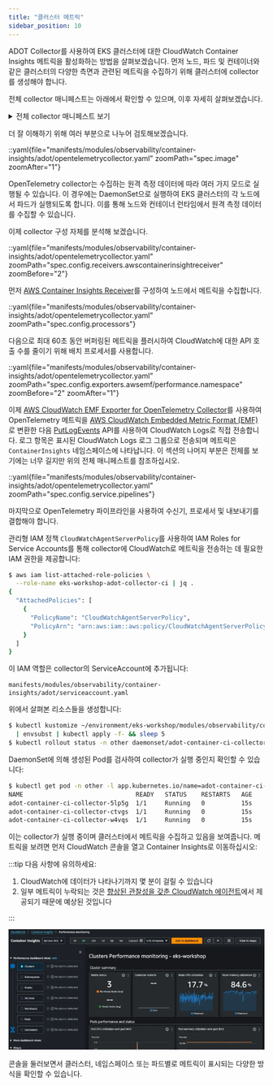 ```yaml
---
title: "클러스터 메트릭"
sidebar_position: 10
---
```


ADOT Collector를 사용하여 EKS 클러스터에 대한 CloudWatch Container Insights 메트릭을 활성화하는 방법을 살펴보겠습니다. 먼저 노드, 파드 및 컨테이너와 같은 클러스터의 다양한 측면과 관련된 메트릭을 수집하기 위해 클러스터에 collector를 생성해야 합니다.

전체 collector 매니페스트는 아래에서 확인할 수 있으며, 이후 자세히 살펴보겠습니다.

<details>
  <summary>전체 collector 매니페스트 보기</summary>

::yaml{file="manifests/modules/observability/container-insights/adot/opentelemetrycollector.yaml"}

</details>

더 잘 이해하기 위해 여러 부분으로 나누어 검토해보겠습니다.

::yaml{file="manifests/modules/observability/container-insights/adot/opentelemetrycollector.yaml" zoomPath="spec.image" zoomAfter="1"}

OpenTelemetry collector는 수집하는 원격 측정 데이터에 따라 여러 가지 모드로 실행될 수 있습니다. 이 경우에는 DaemonSet으로 실행하여 EKS 클러스터의 각 노드에서 파드가 실행되도록 합니다. 이를 통해 노드와 컨테이너 런타임에서 원격 측정 데이터를 수집할 수 있습니다.

이제 collector 구성 자체를 분석해 보겠습니다.

::yaml{file="manifests/modules/observability/container-insights/adot/opentelemetrycollector.yaml" zoomPath="spec.config.receivers.awscontainerinsightreceiver" zoomBefore="2"}

먼저 [AWS Container Insights Receiver](https://github.com/open-telemetry/opentelemetry-collector-contrib/blob/9da7fea0097b991b771e0999bc4cd930edb221e2/receiver/awscontainerinsightreceiver/README.md)를 구성하여 노드에서 메트릭을 수집합니다.

::yaml{file="manifests/modules/observability/container-insights/adot/opentelemetrycollector.yaml" zoomPath="spec.config.processors"}

다음으로 최대 60초 동안 버퍼링된 메트릭을 플러시하여 CloudWatch에 대한 API 호출 수를 줄이기 위해 배치 프로세서를 사용합니다.

::yaml{file="manifests/modules/observability/container-insights/adot/opentelemetrycollector.yaml" zoomPath="spec.config.exporters.awsemf/performance.namespace" zoomBefore="2" zoomAfter="1"}

이제 [AWS CloudWatch EMF Exporter for OpenTelemetry Collector](https://github.com/open-telemetry/opentelemetry-collector-contrib/blob/main/exporter/awsemfexporter/README.md)를 사용하여 OpenTelemetry 메트릭을 [AWS CloudWatch Embedded Metric Format (EMF)](https://docs.aws.amazon.com/AmazonCloudWatch/latest/monitoring/CloudWatch_Embedded_Metric_Format_Specification.html)로 변환한 다음 [PutLogEvents](https://docs.aws.amazon.com/AmazonCloudWatchLogs/latest/APIReference/API_PutLogEvents.html) API를 사용하여 CloudWatch Logs로 직접 전송합니다. 로그 항목은 표시된 CloudWatch Logs 로그 그룹으로 전송되며 메트릭은 `ContainerInsights` 네임스페이스에 나타납니다. 이 섹션의 나머지 부분은 전체를 보기에는 너무 길지만 위의 전체 매니페스트를 참조하십시오.

::yaml{file="manifests/modules/observability/container-insights/adot/opentelemetrycollector.yaml" zoomPath="spec.config.service.pipelines"}

마지막으로 OpenTelemetry 파이프라인을 사용하여 수신기, 프로세서 및 내보내기를 결합해야 합니다.

관리형 IAM 정책 `CloudWatchAgentServerPolicy`를 사용하여 IAM Roles for Service Accounts를 통해 collector에 CloudWatch로 메트릭을 전송하는 데 필요한 IAM 권한을 제공합니다:

```bash
$ aws iam list-attached-role-policies \
  --role-name eks-workshop-adot-collector-ci | jq .
{
  "AttachedPolicies": [
    {
      "PolicyName": "CloudWatchAgentServerPolicy",
      "PolicyArn": "arn:aws:iam::aws:policy/CloudWatchAgentServerPolicy"
    }
  ]
}
```

이 IAM 역할은 collector의 ServiceAccount에 추가됩니다:

```file
manifests/modules/observability/container-insights/adot/serviceaccount.yaml
```

위에서 살펴본 리소스들을 생성합니다:

```bash
$ kubectl kustomize ~/environment/eks-workshop/modules/observability/container-insights/adot \
  | envsubst | kubectl apply -f- && sleep 5
$ kubectl rollout status -n other daemonset/adot-container-ci-collector --timeout=120s
```

DaemonSet에 의해 생성된 Pod를 검사하여 collector가 실행 중인지 확인할 수 있습니다:

```bash hook=metrics
$ kubectl get pod -n other -l app.kubernetes.io/name=adot-container-ci-collector
NAME                               READY   STATUS    RESTARTS   AGE
adot-container-ci-collector-5lp5g  1/1     Running   0          15s
adot-container-ci-collector-ctvgs  1/1     Running   0          15s
adot-container-ci-collector-w4vqs  1/1     Running   0          15s
```

이는 collector가 실행 중이며 클러스터에서 메트릭을 수집하고 있음을 보여줍니다. 메트릭을 보려면 먼저 CloudWatch 콘솔을 열고 Container Insights로 이동하십시오:

:::tip
다음 사항에 유의하세요:

1. CloudWatch에 데이터가 나타나기까지 몇 분이 걸릴 수 있습니다
2. 일부 메트릭이 누락되는 것은 [향상된 관찰성을 갖춘 CloudWatch 에이전트](https://docs.aws.amazon.com/AmazonCloudWatch/latest/monitoring/Container-Insights-EKS-agent.html)에서 제공되기 때문에 예상된 것입니다

:::

<ConsoleButton url="https://console.aws.amazon.com/cloudwatch/home#container-insights:performance/EKS:Cluster?~(query~(controls~(CW*3a*3aEKS.cluster~(~'eks-workshop)))~context~())" service="cloudwatch" label="CloudWatch 콘솔 열기"/>

![ContainerInsightsConsole](./assets/container-insights-metrics-console.webp)

콘솔을 둘러보면서 클러스터, 네임스페이스 또는 파드별로 메트릭이 표시되는 다양한 방식을 확인할 수 있습니다.